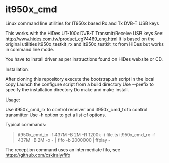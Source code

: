 it950x_cmd
==========

Linux command line utilities for IT950x based Rx and Tx DVB-T USB keys

This works with the HiDes UT-100x DVB-T Transmit/Receive USB keys
See: http://www.hides.com.tw/product_cg74469_eng.html
It is based on the original utilities it950x_testkit_rx and it950x_testkit_tx 
from HiDes but works in command line mode.

You have to install driver as per instructions found on HiDes website or CD.  

Installation:

After cloning this repository execute the bootstrap.sh script in the local copy
Launch the configure script from a build directory
Use --prefix to specify the installation directory
Do make and make install.

Usage:

Use it950x_cmd_rx to control receiver and it950x_cmd_tx to control transmitter
Use -h option to get a list of options.

Typical commands:

> it950x_cmd_tx -f 437M -B 2M -R 1200k -i file.ts
> it950x_cmd_rx -f 437M -B 2M -o - | fifo -b 2000000 | ffplay -

The reception command uses an intermediate fifo, see https://github.com/cskiraly/fifo
